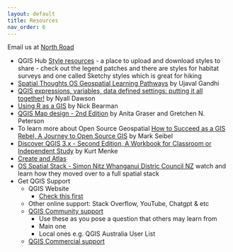 ```yaml
---
layout: default
title: Resources
nav_order: 6
---
```


Email us at [North Road](https://north-road.com/contact/)

- QGIS Hub [Style resources](https://hub.qgis.org/styles/) - a place to upload and download styles to share - check out the legend patches and there are styles for habitat surveys and one called Sketchy styles which is great for hiking
- [Spatial Thoughts OS Geospatial Learning Pathways](https://spatialthoughts.com/learning-paths/) by Ujaval Gandhi
- [QGIS expressions, variables, data defined settings: putting it all together!](https://www.youtube.com/watch?v=h-mpUkwDdOQ) by Nyall Dawson
- [Using R as a GIS](https://locatepress.com/book/rgis) by Nick Bearman  
- [QGIS Map design - 2nd Edition](https://locatepress.com/book/qmd2) by Anita Graser and Gretchen N. Peterson  
- To learn more about Open Source Geospatial [How to Succeed as a GIS Rebel, A Journey to Open Source GIS](https://locatepress.com/book/osgis) by Mark Seibel  
- [Discover QGIS 3.x - Second Edition, A Workbook for Classroom or Independent Study](https://locatepress.com/book/dq32) by Kurt Menke  
- [Create and Atlas](https://docs.qgis.org/3.40/en/docs/training_manual/forestry/forest_maps.html)  
- [OS Spatial Stack - Simon Nitz Whanganui Distric Council NZ](https://www.youtube.com/watch?v=OWKqzEBRRD8) watch and learn how they moved over to a full spatial stack
- Get QGIS Support
  - QGIS Website
      - [Check this first](https://qgis.org/resources/hub/)
  - Other online support: Stack Overflow, YouTube, Chatgpt & etc
  - [QGIS Community support](https://qgis.org/resources/support/)
    - Use these as you pose a question that others may learn from
    - Main one
    - Local ones e.g. QGIS Australia User List
  - [QGIS Commercial support](https://qgis.org/resources/support/commercial-support/)
  
  

